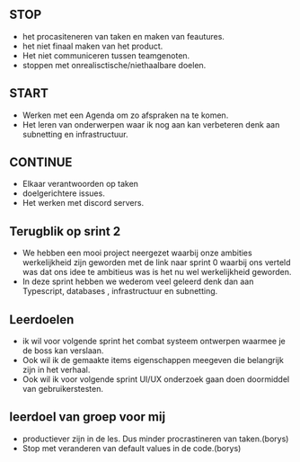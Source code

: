 ## STOP

-   het procasiteneren van taken en maken van feautures.
-   het niet finaal maken van het product.
-   Het niet communiceren tussen teamgenoten.
-   stoppen met onrealisctische/niethaalbare doelen.

## START

-   Werken met een Agenda om zo afspraken na te komen.
-   Het leren van onderwerpen waar ik nog aan kan verbeteren denk aan subnetting en infrastructuur.

## CONTINUE

-   Elkaar verantwoorden op taken
-   doelgerichtere issues.
-   Het werken met discord servers.

## Terugblik op srint 2

-   We hebben een mooi project neergezet waarbij onze ambities werkelijkheid zijn geworden met de link naar sprint 0 waarbij ons verteld was dat ons idee te ambitieus was is het nu wel werkelijkheid geworden.
-   In deze sprint hebben we wederom veel geleerd denk dan aan Typescript, databases , infrastructuur en subnetting.

## Leerdoelen

-   ik wil voor volgende sprint het combat systeem ontwerpen waarmee je de boss kan verslaan.
-   Ook wil ik de gemaakte items eigenschappen meegeven die belangrijk zijn in het verhaal.
-   Ook wil ik voor volgende sprint UI/UX onderzoek gaan doen doormiddel van gebruikerstesten.

## leerdoel van groep voor mij

-   productiever zijn in de les. Dus minder procrastineren van taken.(borys)
-   Stop met veranderen van default values in de code.(borys)
